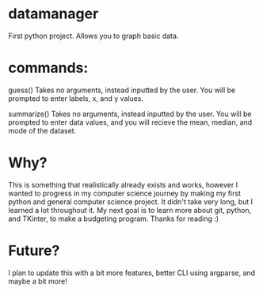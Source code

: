 # datamanager
First python project. Allows you to graph basic data. 

# commands:

guess() Takes no arguments, instead inputted by the user. You will be prompted to enter labels, x, and y values.

summarize() Takes no arguments, instead inputted by the user. You will be prompted to enter data values, and you will recieve the mean, median, and mode of the dataset.

# Why?

This is something that realistically already exists and works, however I wanted to progress in my computer science journey by making my first python and general computer science project. It didn't take very long, but I learned a lot throughout it. My next goal is to learn more about git, python, and TKinter, to make a budgeting program. Thanks for reading :)

# Future?

I plan to update this with a bit more features, better CLI using argparse, and maybe a bit more!
